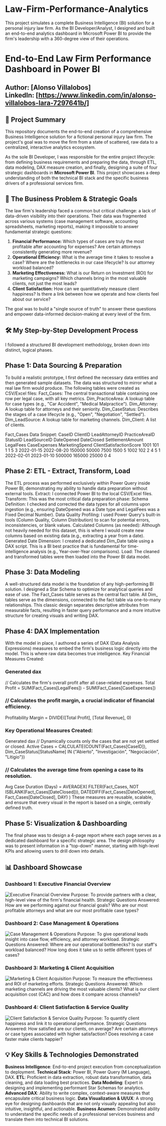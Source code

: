 # Law-Firm-Performance-Analytics
This project simulates a complete Business Intelligence (BI) solution for a personal injury law firm. As the BI Developer/Analyst, I designed and built an end-to-end analytics dashboard in Microsoft Power BI to provide the firm's leadership with a 360-degree view of their operations.

# End-to-End Law Firm Performance Dashboard in Power BI

**Author:** [Alonso Villalobos]  
**LinkedIn:** [https://www.linkedin.com/in/alonso-villalobos-lara-7297641b/]  
---

## 🚀 Project Summary

This repository documents the end-to-end creation of a comprehensive Business Intelligence solution for a fictional personal injury law firm. The project's goal was to move the firm from a state of scattered, raw data to a centralized, interactive analytics ecosystem.

As the sole BI Developer, I was responsible for the entire project lifecycle: from defining business requirements and preparing the data, through ETL, data modeling, DAX measure creation, and finally, designing a suite of four strategic dashboards in **Microsoft Power BI**. This project showcases a deep understanding of both the technical BI stack and the specific business drivers of a professional services firm.

## 🎯 The Business Problem & Strategic Goals

The law firm's leadership faced a common but critical challenge: a lack of data-driven visibility into their operations. Their data was fragmented across various systems (case management software, accounting spreadsheets, marketing reports), making it impossible to answer fundamental strategic questions:

1.  **Financial Performance:** Which types of cases are truly the most profitable after accounting for expenses? Are certain attorneys consistently generating more revenue?
2.  **Operational Efficiency:** What is the average time it takes to resolve a case? Where are the bottlenecks in our case lifecycle? Is our attorney workload balanced?
3.  **Marketing Effectiveness:** What is our Return on Investment (ROI) for marketing campaigns? Which channels bring in the most valuable clients, not just the most leads?
4.  **Client Satisfaction:** How can we quantitatively measure client happiness? Is there a link between how we operate and how clients feel about our service?

The goal was to build a "single source of truth" to answer these questions and empower data-informed decision-making at every level of the firm.

## 🛠️ My Step-by-Step Development Process

I followed a structured BI development methodology, broken down into distinct, logical phases.

## Phase 1: Data Sourcing & Preparation

To build a realistic prototype, I first defined the necessary data entities and then generated sample datasets. The data was structured to mirror what a real law firm would produce.
The following tables were created as CSV/Excel files:
Fact_Cases: The central transactional table containing one row per legal case, with all key metrics.
Dim_PracticeArea: A lookup table for case types (e.g., "Car Accident", "Medical Malpractice").
Dim_Attorney: A lookup table for attorneys and their seniority.
Dim_CaseStatus: Describes the stages of a case lifecycle (e.g., "Open", "Negotiation", "Settled").
Dim_LeadSource: A lookup table for marketing channels.
Dim_Client: A list of clients.


Fact_Cases Data Snippet:
CaseID	ClientID	LeadAttorneyID	PracticeAreaID	StatusID	LeadSourceID	DateOpened	DateClosed	SettlementAmount	LegalFees	CaseExpenses	MarketingSpend	ClientSatisfactionScore
1001	101	1	1	5	3	2022-01-15	2022-08-20	150000	50000	7500	1500	5
1002	102	2	4	5	1	2022-02-01	2023-01-10	500000	165000	25000	0	4

## Phase 2: ETL - Extract, Transform, Load

The ETL process was performed exclusively within Power Query inside Power BI, demonstrating my ability to handle data preparation without external tools.
Extract: I connected Power BI to the local CSV/Excel files.
Transform: This was the most critical data preparation phase:
Schema Definition: I checked and corrected the data types for all columns upon ingestion (e.g., ensuring DateOpened was a Date type and LegalFees was a Fixed Decimal Number).
Data Quality Profiling: I used Power Query's built-in tools (Column Quality, Column Distribution) to scan for potential errors, inconsistencies, or blank values.
Calculated Columns (as needed): Although not heavily needed for this dataset, this is where I would create new columns based on existing data (e.g., extracting a year from a date).
Generated Date Dimension: I created a dedicated Dim_Date table using a DAX script. This is a BI best practice that is fundamental for time-intelligence analysis (e.g., Year-over-Year comparisons).
Load: The cleaned and transformed tables were then loaded into the Power BI data model.

## Phase 3: Data Modeling

A well-structured data model is the foundation of any high-performing BI solution. I designed a Star Schema to optimize for analytical queries and ease of use.
The Fact_Cases table serves as the central fact table.
All Dim_ tables serve as the dimensions, connected to the fact table via one-to-many relationships.
This classic design separates descriptive attributes from measurable facts, resulting in faster query performance and a more intuitive structure for creating visuals and writing DAX.

## Phase 4: DAX Implementation

With the model in place, I authored a series of DAX (Data Analysis Expressions) measures to embed the firm's business logic directly into the model. This is where raw data becomes true intelligence.
Key Financial Measures Created:

### Generated dax
// Calculates the firm's overall profit after all case-related expenses.
Total Profit = SUM(Fact_Cases[LegalFees]) - SUM(Fact_Cases[CaseExpenses])

### // Calculates the profit margin, a crucial indicator of financial efficiency.
Profitability Margin = DIVIDE([Total Profit], [Total Revenue], 0)

### Key Operational Measures Created:
Generated dax
// Dynamically counts only the cases that are not yet settled or closed.
Active Cases = CALCULATE(COUNT(Fact_Cases[CaseID]), Dim_CaseStatus[StatusName] IN {"Abierto", "Investigación", "Negociación", "Litigio"})

### // Calculates the average time from opening a case to its resolution.
Avg Case Duration (Days) = 
AVERAGEX(
    FILTER(Fact_Cases, NOT ISBLANK(Fact_Cases[DateClosed])),
    DATEDIFF(Fact_Cases[DateOpened], Fact_Cases[DateClosed], DAY)
)
These measures are reusable, scalable, and ensure that every visual in the report is based on a single, centrally defined truth.

## Phase 5: Visualization & Dashboarding

The final phase was to design a 4-page report where each page serves as a dedicated dashboard for a specific strategic area. The design philosophy was to present information in a "top-down" manner, starting with high-level KPIs and allowing users to drill down into details.

## 📊 Dashboard Showcase

### Dashboard 1: Executive Financial Overview
![Executive Financial Overview](snapshots/dashboard1.png)
Purpose: To provide partners with a clear, high-level view of the firm's financial health.
Strategic Questions Answered: How are we performing against our financial goals? Who are our most profitable attorneys and what are our most profitable case types?

### Dashboard 2: Case Management & Operations
![Case Management & Operations](snapshots/dashboard2.png)
Purpose: To give operational leads insight into case flow, efficiency, and attorney workload.
Strategic Questions Answered: Where are our operational bottlenecks? Is our staff's workload balanced? How long does it take us to settle different types of cases?

### Dashboard 3: Marketing & Client Acquisition
![Marketing & Client Acquisition](snapshots/dashboard3.png)
Purpose: To measure the effectiveness and ROI of marketing efforts.
Strategic Questions Answered: Which marketing channels are driving the most valuable clients? What is our client acquisition cost (CAC) and how does it compare across channels?

### Dashboard 4: Client Satisfaction & Service Quality
![Client Satisfaction & Service Quality](snapshots/dashboard4.png)
Purpose: To quantify client happiness and link it to operational performance.
Strategic Questions Answered: How satisfied are our clients, on average? Are certain attorneys or case types associated with higher satisfaction? Does resolving a case faster make clients happier?

## 💡 Key Skills & Technologies Demonstrated

**Business Intelligence**: End-to-end project execution from conceptualization to deployment.
**Technical Stack**: Power BI, Power Query (M Language), DAX.
**ETL**: Proficient in data extraction, robust data transformation, data cleaning, and data loading best practices.
**Data Modeling**: Expert in designing and implementing performant Star Schemas for analytics.
**Advanced DAX**: Ability to write complex, context-aware measures that encapsulate critical business logic.
**Data Visualization & UI/UX**: A strong eye for designing dashboards that are not only visually appealing but also intuitive, insightful, and actionable.
**Business Acumen**: Demonstrated ability to understand the specific needs of a professional services business and translate them into technical BI solutions.
